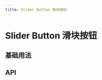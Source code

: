 ```yaml
---
title: Slider Button 滑块按钮
---
```


# Slider Button 滑块按钮

## 基础用法

<preview path="./basic" />

## API

<API src="./sliderButton.json" lang="zh"></API>

<API src="./sliderButtonPaneProps.json" lang="zh"></API>